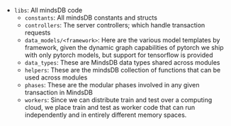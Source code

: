  * ```libs```: All mindsDB code
    * ```constants```: All mindsDB constants and structs
    * ```controllers```: The server controllers; which handle transaction requests
    * ```data_models/<framework>```: Here are the various model templates by framework, given the dynamic graph capabilities of pytorch we ship with only pytorch models, but support for tensorflow is provided
    * ```data_types```: These are MindsDB data types shared across modules
    * ```helpers```: These are the mindsDB collection of functions that can be used across modules
    * ```phases```: These are the modular phases involved in any given transaction in MindsDB
    * ```workers```: Since we can distribute train and test over a computing cloud, we place train and test as worker code that can run independently and in entirely different memory spaces.



